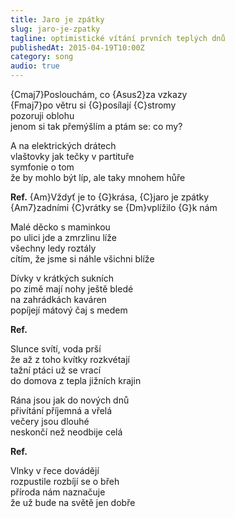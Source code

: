 ```yaml
---
title: Jaro je zpátky
slug: jaro-je-zpatky
tagline: optimistické vítání prvních teplých dnů
publishedAt: 2015-04-19T10:00Z
category: song
audio: true
---
```

{Cmaj7}Poslouchám, co {Asus2}za vzkazy \
{Fmaj7}po větru si {G}posílají {C}stromy \
pozoruji oblohu \
jenom si tak přemýšlím a ptám se: co my?

A na elektrických drátech \
vlaštovky jak tečky v partituře \
symfonie o tom \
že by mohlo být líp, ale taky mnohem hůře

**Ref.** {Am}Vždyť je to {G}krása, {C}jaro je zpátky \
{Am7}zadními {C}vrátky se {Dm}vplížilo {G}k nám

Malé děcko s maminkou \
po ulici jde a zmrzlinu líže \
všechny ledy roztály \
cítím, že jsme si náhle všichni blíže

Dívky v krátkých sukních \
po zimě mají nohy ještě bledé \
na zahrádkách kaváren \
popíjejí mátový čaj s medem

**Ref.**

Slunce svítí, voda prší \
že až z toho kvítky rozkvétají \
tažní ptáci už se vrací \
do domova z tepla jižních krajin

Rána jsou jak do nových dnů \
přivítání příjemná a vřelá \
večery jsou dlouhé \
neskončí než neodbije celá

**Ref.**

Vlnky v řece dovádějí \
rozpustile rozbíjí se o břeh \
příroda nám naznačuje \
že už bude na světě jen dobře
